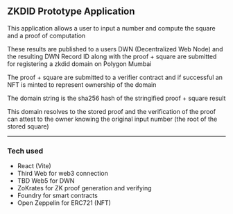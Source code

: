 ## ZKDID Prototype Application

This application allows a user to input a number and compute the square and a proof of computation

These results are published to a users DWN (Decentralized Web Node) and the resulting DWN Record ID along with the proof + square are submitted for registering a zkdid domain on Polygon Mumbai

The proof + square are submitted to a verifier contract and if successful an NFT is minted to represent ownership of the domain 

The domain string is the sha256 hash of the stringified proof + square result

This domain resolves to the stored proof and the verification of the proof can attest to the owner knowing the original input number (the root of the stored square)

----

### Tech used
- React (Vite)
- Third Web for web3 connection
- TBD Web5 for DWN
- ZoKrates for ZK proof generation and verifying
- Foundry for smart contracts
- Open Zeppelin for ERC721 (NFT)
